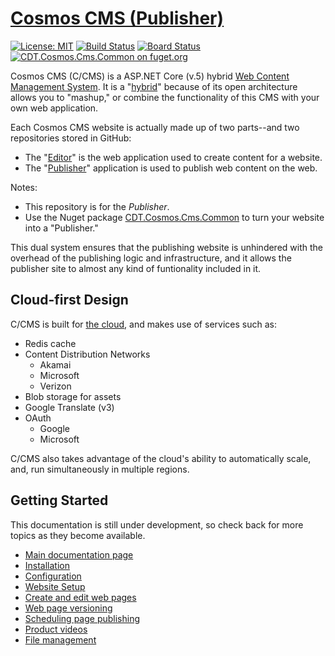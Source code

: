 # [Cosmos CMS (Publisher)](https://cosmos.azureedge.net)

[![License: MIT](https://img.shields.io/static/v1?label=License&message=MIT&color=brightgreen)](https://github.com/StateOfCalifornia/CosmosCMS.Publisher/edit/main/LICENSE.md)  [![Build Status](https://dev.azure.com/CalEnterprise/CDT.Cosmos.Cms/_apis/build/status/Source-GitHub%20CosmosCMS.Publisher?branchName=main)](https://dev.azure.com/CalEnterprise/CDT.Cosmos.Cms/_build/latest?definitionId=571&branchName=main) 
[![Board Status](https://dev.azure.com/CalEnterprise/a7ab809f-6843-401d-962e-130106405388/dcd608b7-7c08-4e48-8863-83d649e2e1df/_apis/work/boardbadge/82ea9a1e-2fcd-4973-8898-080c0556e997)](https://dev.azure.com/calenterprise/a7ab809f-6843-401d-962e-130106405388/_boards/board/t/dcd608b7-7c08-4e48-8863-83d649e2e1df/Microsoft.RequirementCategory/) [![CDT.Cosmos.Cms.Common on fuget.org](https://www.fuget.org/packages/CDT.Cosmos.Cms.Common/badge.svg)](https://www.fuget.org/packages/CDT.Cosmos.Cms.Common)

Cosmos CMS (C/CMS) is a ASP.NET Core (v.5) hybrid [Web Content Management System](https://en.wikipedia.org/wiki/Web_content_management_system). It is a "[hybrid](https://en.wikipedia.org/wiki/Mashup_(web_application_hybrid))" because of its open architecture allows you to "mashup," or combine the functionality of this CMS with your own web application.

Each Cosmos CMS website is actually made up of two parts--and two repositories stored in GitHub:

* The "[Editor](https://github.com/StateOfCalifornia/CosmosCMS.Editor)" is the web application used to create content for a website.
* The "[Publisher](https://github.com/StateOfCalifornia/CosmosCMS.Publisher)" application is used to publish web content on the web.

Notes:

* This repository is for the _*Publisher*_.
* Use the Nuget package [CDT.Cosmos.Cms.Common](https://www.nuget.org/packages/CDT.Cosmos.Cms.Common/) to turn your website into a "Publisher."

This dual system ensures that the publishing website is unhindered with the overhead of the publishing logic and infrastructure, and it allows the publisher site to almost any kind of funtionality included in it.  

## Cloud-first Design

C/CMS is built for [the cloud](https://cosmos.azureedge.net/), and makes use of services such as:

* Redis cache
* Content Distribution Networks 
  * Akamai
  * Microsoft
  * Verizon
* Blob storage for assets
* Google Translate (v3)
* OAuth
  * Google
  * Microsoft

C/CMS also takes advantage of the cloud's ability to automatically scale, and, run simultaneously in multiple regions.

## Getting Started

This documentation is still under development, so check back for more topics as they become available.

* [Main documentation page](https://cosmos.azureedge.net/documentation)
* [Installation](https://cosmos.azureedge.net/installation)
* [Configuration](https://cosmos.azureedge.net/configuration)
* [Website Setup](https://cosmos.azureedge.net/website_setup)
* [Create and edit web pages](https://cosmos.azureedge.net/edit_page)
* [Web page versioning](https://cosmos.azureedge.net/page_versions)
* [Scheduling page publishing](https://cosmos.azureedge.net/page_versions#ScheduleRelease)
* [Product videos](https://cosmos.azureedge.net/video)
* [File management](https://cosmos.azureedge.net/file_management)
